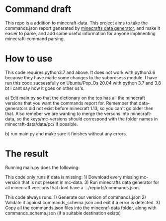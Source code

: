 # Command draft
This repo is a addition to [minecraft-data](https://github.com/PrismarineJS/minecraft-data). This project aims to take the commands.json report generated by [minecrafts data generator](https://wiki.vg/Data_Generators), and make it easier to parse,
and add some useful information for anyone implmenting minecraft-command parsing. 

# How to use

This code requires python3.7 and above. It does not work with python3.6 because they have made some changes to the subprosess module. I have run this code sucsessfully on Ubuntu/Pop_Os 20.04 with python 3.7 and 3.8 bt i cant say how it goes on other os's.

a) Edit main.py so that the dictionary on the top has all the minecraft versions that you want the commands report for. Remember that data-generators did not exist before minecraft 1.13, so you can't go older then that. Also remeber we are wanting to merge the versons into minecraft-data, so the keys/mc-versions should correspond with the folder names in minecraft-data/data/pc/ if possible. 

b) run main.py and make sure it finishes without any errors. 


# The result
Running main.py does the following:

This code only runs if data is missing:
    1) Download every missing mc-version that is not present in mc-data.
    3) Run minecrafts data generator for all minecraft versions that dont have a .../reports/commands.json.

This code always runs:
    1) Generate our version of commands.json
    2) Validate it against commands_schema.json and exit if a error is detected.
    3) Copy all the commands.json files into the minecraf-data folder, along with commands_schema.json (if a suitable destination exists)



